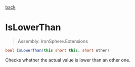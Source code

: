 ﻿

[back](/IronSphere.Extensions/types/ShortExtension)

# IsLowerThan

> Assembly: IronSphere.Extensions

```csharp
bool IsLowerThan(this short this, short other)
```

Checks whether the actual value is lower than an other one.

 